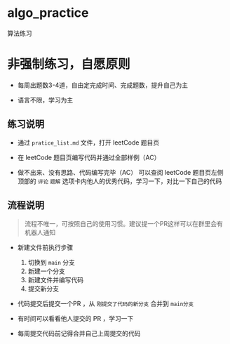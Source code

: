 # algo_practice
算法练习

# 非强制练习，自愿原则

- 每周出题数3-4道，自由定完成时间、完成题数，提升自己为主

- 语言不限，学习为主

## 练习说明

- 通过 `pratice_list.md` 文件，打开 leetCode 题目页

- 在 leetCode 题目页编写代码并通过全部样例（AC）

- 做不出来、没有思路、代码编写完毕（AC） 可以查阅 leetCode 题目页左侧顶部的 `评论` `题解` 选项卡内他人的优秀代码，学习一下，对比一下自己的代码

## 流程说明

> 流程不唯一，可按照自己的使用习惯。建议提一个PR这样可以在群里会有机器人通知

- 新建文件前执行步骤
    1. 切换到 `main` 分支
    2. 新建一个分支
    3. 新建文件并编写代码
    4. 提交新分支

- 代码提交后提交一个PR ，从 `刚提交了代码的新分支` 合并到 `main分支`

- 有时间可以看看他人提交的 PR ，学习一下

- 每周提交代码前记得合并自己上周提交的代码
